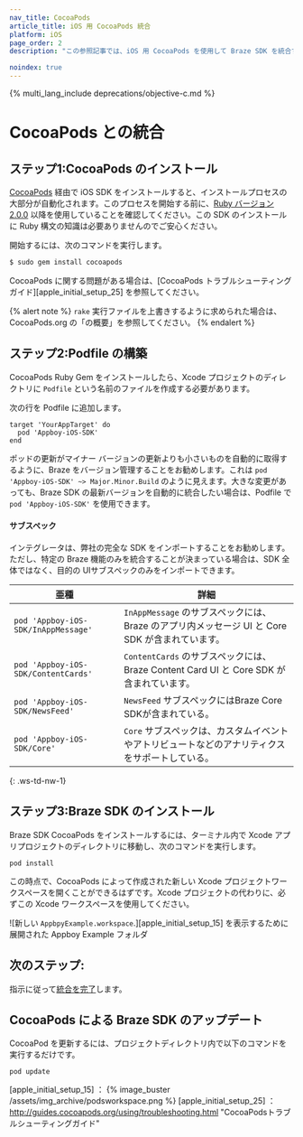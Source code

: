 ```yaml
---
nav_title: CocoaPods
article_title: iOS 用 CocoaPods 統合
platform: iOS
page_order: 2
description: "この参照記事では、iOS 用 CocoaPods を使用して Braze SDK を統合する方法を説明します。"

noindex: true
---
```


{% multi_lang_include deprecations/objective-c.md %}

# CocoaPods との統合

## ステップ1:CocoaPods のインストール

[CocoaPods][apple_initial_setup_1] 経由で iOS SDK をインストールすると、インストールプロセスの大部分が自動化されます。このプロセスを開始する前に、[Ruby バージョン 2.0.0][apple_initial_setup_2] 以降を使用していることを確認してください。この SDK のインストールに Ruby 構文の知識は必要ありませんのでご安心ください。

開始するには、次のコマンドを実行します。

```bash
$ sudo gem install cocoapods
```

CocoaPods に関する問題がある場合は、\[CocoaPods トラブルシューティングガイド]\[apple_initial_setup_25] を参照してください。

{% alert note %}
`rake` 実行ファイルを上書きするように求められた場合は、CocoaPods.org の「[](http://guides.cocoapods.org/using/getting-started.html "CocoaPods インストール手順")の概要」を参照してください。
{% endalert %}

## ステップ2:Podfile の構築

CocoaPods Ruby Gem をインストールしたら、Xcode プロジェクトのディレクトリに `Podfile` という名前のファイルを作成する必要があります。

次の行を Podfile に追加します。

```
target 'YourAppTarget' do
  pod 'Appboy-iOS-SDK'
end
```

ポッドの更新がマイナー バージョンの更新よりも小さいものを自動的に取得するように、Braze をバージョン管理することをお勧めします。これは `pod 'Appboy-iOS-SDK' ~> Major.Minor.Build` のように見えます。大きな変更があっても、Braze SDK の最新バージョンを自動的に統合したい場合は、Podfile で `pod 'Appboy-iOS-SDK'` を使用できます。

#### サブスペック

インテグレータは、弊社の完全な SDK をインポートすることをお勧めします。ただし、特定の Braze 機能のみを統合することが決まっている場合は、SDK 全体ではなく、目的の UIサブスペックのみをインポートできます。

| 亜種 | 詳細 |
| ------- | ------- |
| `pod 'Appboy-iOS-SDK/InAppMessage'` | `InAppMessage` のサブスペックには、Braze のアプリ内メッセージ UI と Core SDK が含まれています。|
| `pod 'Appboy-iOS-SDK/ContentCards'` | `ContentCards` のサブスペックには、Braze Content Card UI と Core SDK が含まれています。 |
| `pod 'Appboy-iOS-SDK/NewsFeed'` | `NewsFeed` サブスペックにはBraze Core SDKが含まれている。 |
| `pod 'Appboy-iOS-SDK/Core'` | `Core` サブスペックは、カスタムイベントやアトリビュートなどのアナリティクスをサポートしている。 |
{: .ws-td-nw-1}

## ステップ3:Braze SDK のインストール

Braze SDK CocoaPods をインストールするには、ターミナル内で Xcode アプリプロジェクトのディレクトリに移動し、次のコマンドを実行します。
```
pod install
```

この時点で、CocoaPods によって作成された新しい Xcode プロジェクトワークスペースを開くことができるはずです。Xcode プロジェクトの代わりに、必ずこの Xcode ワークスペースを使用してください。 

![新しい `AppbpyExample.workspace`.]\[apple_initial_setup_15] を表示するために展開された Appboy Example フォルダ

## 次のステップ:

指示に従って[統合を完了]({{site.baseurl}}/developer_guide/platform_integration_guides/ios/initial_sdk_setup/completing_integration/)します。

## CocoaPods による Braze SDK のアップデート

CocoaPod を更新するには、プロジェクトディレクトリ内で以下のコマンドを実行するだけです。

```
pod update
```

[apple_initial_setup_1]: http://cocoapods.org/
[apple_initial_setup_2]: https://www.ruby-lang.org/en/installation/
[apple_initial_setup_3]: http://guides.cocoapods.org/using/getting-started.html "CocoaPods のインストール手順"
[apple_initial_setup_5]: https://github.com/braze-inc/braze-ios-sdk/blob/master/AppboyKit/include/Appboy.h
\[apple_initial_setup_15] ： {% image_buster /assets/img_archive/podsworkspace.png %}
\[apple_initial_setup_25] ：http://guides.cocoapods.org/using/troubleshooting.html "CocoaPodsトラブルシューティングガイド"
